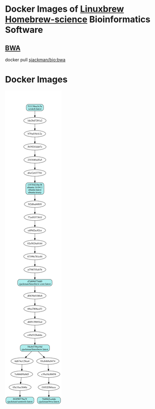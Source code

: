 Docker Images of [Linuxbrew][] [Homebrew-science][] Bioinformatics Software
================================================================================

## [BWA][]
docker pull [sjackman/bio:bwa][]

[BWA]: http://bio-bwa.sourceforge.net/
[Linuxbrew]: http://brew.sh/linuxbrew/
[Homebrew-science]: https://github.com/Homebrew/homebrew-science
[sjackman/bio:bwa]: bwa/Dockerfile

Docker Images
================================================================================

![Docker images](docker-images.png)
